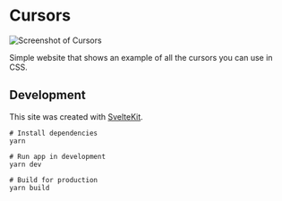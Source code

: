 # Cursors

![Screenshot of Cursors](https://user-images.githubusercontent.com/3044853/115191624-8a453380-a09e-11eb-82da-bd7534f59197.png)

Simple website that shows an example of all the cursors you can use in CSS.

## Development

This site was created with [SvelteKit](https://kit.svelte.dev/).

```shell
# Install dependencies
yarn

# Run app in development
yarn dev

# Build for production
yarn build
```
